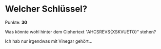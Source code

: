 # Welcher Schlüssel?

Punkte: **30**

Was könnte wohl hinter dem Ciphertext "AHCSREVS{XSKVUETO}" stehen?

Ich hab nur irgendwas mit Vinegar gehört...
